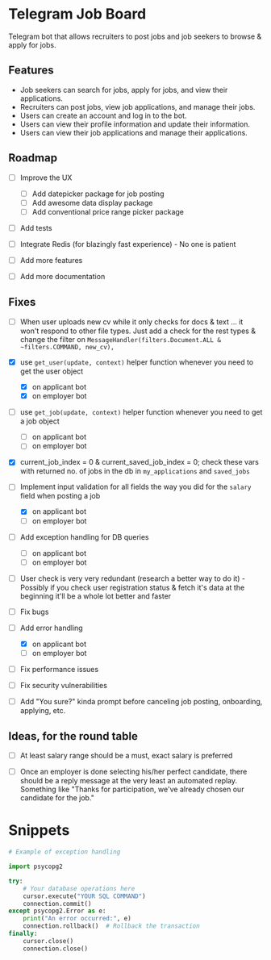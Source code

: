 # Telegram Job Board

Telegram bot that allows recruiters to post jobs and job seekers to browse & apply for jobs.



## Features

- Job seekers can search for jobs, apply for jobs, and view their applications.
- Recruiters can post jobs, view job applications, and manage their jobs.
- Users can create an account and log in to the bot.
- Users can view their profile information and update their information.
- Users can view their job applications and manage their applications.


## Roadmap

- [ ] Improve the UX
  - [ ] Add datepicker package for job posting
  - [ ] Add awesome data display package
  - [ ] Add conventional price range picker package
- [ ] Add tests
- [ ] Integrate Redis (for blazingly fast experience) - No one is patient
- [ ] Add more features
- [ ] Add more documentation


## Fixes

- [ ] When user uploads new cv while it only checks for docs & text ... it won't respond to other file types. Just add a check for the rest types & change the filter on `MessageHandler(filters.Document.ALL & ~filters.COMMAND, new_cv),`
- [X] use `get_user(update, context)` helper function whenever you need to get the user object
  - [x] on applicant bot
  - [x] on employer bot
- [ ] use `get_job(update, context)` helper function whenever you need to get a job object
  - [ ] on applicant bot
  - [ ] on employer bot
- [x] current_job_index = 0 & current_saved_job_index = 0; check these vars with returned no. of jobs in the db in `my_applications` and `saved_jobs`
- [ ] Implement input validation for all fields the way you did for the `salary` field when posting a job
  - [x] on applicant bot
  - [ ] on employer bot
- [ ] Add exception handling for DB queries
  - [ ] on applicant bot
  - [ ] on employer bot
- [ ] User check is very very redundant (research a better way to do it) - Possibly if you check user registration status & fetch it's data at the beginning it'll be a whole lot better and faster
- [ ] Fix bugs
- [ ] Add error handling
  - [x] on applicant bot
  - [ ] on employer bot
- [ ] Fix performance issues
- [ ] Fix security vulnerabilities
- [ ] Add "You sure?" kinda prompt before canceling job posting, onboarding, applying, etc.


## Ideas, for the round table
-  [ ] At least salary range should be a must, exact salary is preferred
-  [ ] Once an employer is done selecting his/her perfect candidate, there should be a reply message at the very least an automated replay. Something like "Thanks for participation, we've already chosen our candidate for the job."


# Snippets

```py
# Example of exception handling

import psycopg2

try:
    # Your database operations here
    cursor.execute("YOUR SQL COMMAND")
    connection.commit()
except psycopg2.Error as e:
    print("An error occurred:", e)
    connection.rollback()  # Rollback the transaction
finally:
    cursor.close()
    connection.close()

```
